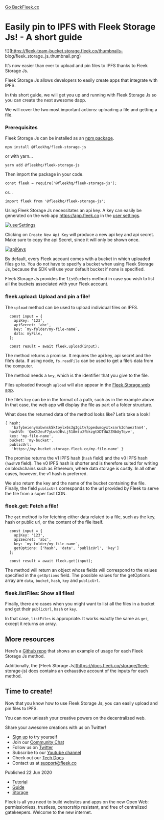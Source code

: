 [Go Back](../../)[Fleek.co](https://Fleek.co)

# Easily pin to IPFS with Fleek Storage Js! - A short guide

![](https://fleek-team-bucket.storage.fleek.co/thumbnails-
blog/fleek_storage_js_thumbnail.png)

It’s now easier than ever to upload and pin files to IPFS thanks to Fleek
Storage Js.

Fleek Storage Js allows developers to easily create apps that integrate with
IPFS.

In this short guide, we will get you up and running with Fleek Storage Js so
you can create the next awesome dapp.

We will cover the two most important actions: uploading a file and getting a
file.

### Prerequisites

Fleek Storage Js can be installed as an [npm
package](https://www.npmjs.com/package/@fleekhq/fleek-storage-js).

    
    
    npm install @fleekhq/fleek-storage-js

or with yarn…

    
    
    yarn add @fleekhq/fleek-storage-js

Then import the package in your code.

    
    
    const fleek = require('@fleekhq/fleek-storage-js');   

or…

    
    
    import fleek from '@fleekhq/fleek-storage-js';   

Using Fleek Storage Js necessitates an api key. A key can easily be generated
on the web app <https://app.fleek.co> in the [user
settings](https://app.fleek.co/#/settings/general/profile).

[
![userSettings](../../static/d6baa01fd0a6a85dec173f5ab174bf9a/d9199/userSettings.png)
](../../static/d6baa01fd0a6a85dec173f5ab174bf9a/111fd/userSettings.png)

Clicking on `Create New Api Key` will produce a new api key and api secret.
Make sure to copy the api Secret, since it will only be shown once.

[ ![apiKeys](../../static/38c0c432fee1bdbd7e7242eaf2c3085b/23266/apiKeys.png)
](../../static/38c0c432fee1bdbd7e7242eaf2c3085b/23266/apiKeys.png)

By default, every Fleek account comes with a bucket in which uploaded files go
to. You do not have to specify a bucket when using Fleek Storage Js, because
the SDK will use your default bucket if none is specified.

Fleek Storage Js provides the `listBuckets` method in case you wish to list
all the buckets associated with your Fleek account.

### fleek.upload: Upload and pin a file!

The `upload` method can be used to upload individual files on IPFS.

    
    
      const input = {
        apiKey: '123',
        apiSecret: 'abc',
        key: `my-folder/my-file-name`,
        data: myFile,
      };
    
      const result = await fleek.upload(input);

The method returns a promise. It requires the api key, api secret and the
file’s data. If using node, `fs.readFile` can be used to get a file’s data
from the computer.

The method needs a `key`, which is the identifier that you give to the file.

Files uploaded through `upload` will also appear in the [Fleek Storage web
app](https://docs.fleek.co/storage/storage-app).

The file’s `key` can be in the format of a path, such as in the example above.
In that case, the web app will display the file as part of a folder structure.

What does the returned data of the method looks like? Let’s take a look!

    
    
    { hash:
       'bafybeienymabwnsk5ktoylx6s3g3gitv7ppedumqyxtxsnrk3dhoeztnm4',
      hashV0: 'QmXt2euF7yLwbJBvLj518mtuJfbkzgtXDTdW2ZNbUyTqvv',
      key: 'my-file-name',
      bucket: 'my-bucket',
      publicUrl:
       'https://my-bucket.storage.fleek.co/my-file-name' }

The promise returns the v1 IPFS hash (`hash` field) and the v0 IPFS hash
(`hashV0` field). The v0 IPFS hash is shorter and is therefore suited for
writing on blockchains such as Ethereum, where data storage is costly. In all
other cases, however, the v1 hash is preferred.

We also return the key and the name of the bucket containing the file.
Finally, the field `publicUrl` corresponds to the url provided by Fleek to
serve the file from a super fast CDN.

### fleek.get: Fetch a file!

The `get` method is for fetching either data related to a file, such as the
key, hash or public url, or the content of the file itself.

    
    
      const input = {
        apiKey: '123',
        apiSecret: 'abc',
        key: `my-folder/my-file-name`,
        getOptions: ['hash', 'data', 'publicUrl', 'key']
      };
    
      const result = await fleek.get(input);

The method will return an object whose fields will correspond to the values
specified in the `getOptions` field. The possible values for the getOptions
array are `data`, `bucket`, `hash`, `key` and `publicUrl`.

### fleek.listFiles: Show all files!

Finally, there are cases when you might want to list all the files in a bucket
and get their `publicUrl`, `hash` or `key`.

In that case, `listFiles` is appropriate. It works exactly the same as `get`,
except it returns an array.

## More resources

Here’s a [Github repo](https://github.com/SamueleA/fleek-storage-js-examples)
that shows an example of usage for each Fleek Storage Js method.

Additionally, the [Fleek Storage Js](https://docs.fleek.co/storage/fleek-
storage-js) docs contains an exhaustive account of the inputs for each method.

## Time to create!

Now that you know how to use Fleek Storage Js, you can easily upload and pin
files to IPFS.

You can now unleash your creative powers on the decentralized web.

Share your awesome creations with us on Twitter!

  * [Sign up](https://app.fleek.co) to try yourself
  * Join our [Community Chat](https://slack.fleek.co/)
  * Follow us on [Twitter](https://twitter.com/FleekHQ)
  * Subscribe to our [Youtube channel](https://www.youtube.com/channel/UCBzlwYM0JjZpjDZ52-SLUmw)
  * Check out our [Tech Docs](https://docs.fleek.co/)
  * Contact us at support@fleek.co

Published 22 Jun 2020

  * [Tutorial](../../tag/tutorial/)
  * [Guide](../../tag/guide/)
  * [Storage](../../tag/storage/)

Fleek is all you need to build websites and apps on the new Open Web:
permissionless, trustless, censorship resistant, and free of centralized
gatekeepers. Welcome to the new internet.[](https://www.twitter.com/FleekHQ)

